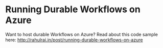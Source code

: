 # Running Durable Workflows on Azure
Want to host durable Workflows on Azure? Read about this code sample here: http://rahulrai.in/post/running-durable-workflows-on-azure
